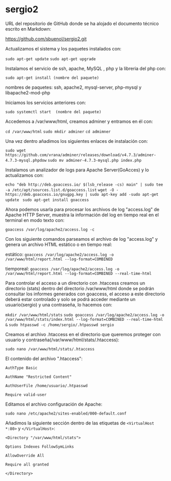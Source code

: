 # sergio2
URL del repositorio de GitHub donde se ha alojado el documento técnico escrito en Markdown:

https://github.com/sbuenol/sergio2.git

Actualizamos el sistema y los paquetes instalados con:

`sudo apt-get update`
`sudo apt-get upgrade`

Instalamos el servicio de ssh, apache, MySQL , php y la libreria del php con:

`sudo apt-get install (nombre del paquete)`

nombres de paquetes: ssh, apache2, mysql-server, php-mysql y libapache2-mod-php

Iniciamos los servicios anteriores con:

`sudo systemctl start  (nombre del paquete)`

Accedemos a /var/www/html, creamos adminer y entramos en él con:

`cd /var/www/html`
`sudo mkdir adminer`
`cd admimner`

Una vez dentro añadimos los siguientes enlaces de instalación con:

`sudo wget https://github.com/vrana/adminer/releases/download/v4.7.3/adminer-4.7.3-mysql.phpdow`
`sudo mv adminer-4.7.3-mysql.php index.php`

Instalamos un analizador de logs para Apache Server(GoAcces) y lo actualizamos con:

`echo "deb http://deb.goaccess.io/ $(lsb_release -cs) main" | sudo tee -a /etc/apt/sources.list.d/goaccess.list`
`wget -O - https://deb.goaccess.io/gnugpg.key | sudo apt-key add -sudo apt-get update `
`sudo apt-get install goaccess`

Ahora podemos usarla para procesar los archivos de log "access.log" de Apache HTTP Server, muestra la información del log en tiempo real en el terminal en modo texto con:

`goaccess /var/log/apache2/access.log -c`

Con los siguiente comandos parseamos el archivo de log "access.log" y genera un archivo HTML estático o en tiempo real:

estático: `goaccess /var/log/apache2/access.log -o /var/www/html/report.html --log-format=COMBINED`

tiemporeal: `goaccess /var/log/apache2/access.log -o /var/www/html/report.html --log-format=COMBINED --real-time-html`

Para controlar el acceso a un directorio con .htaccess creamos un directorio (stats) dentro del directorio /var/www/html donde se podrán consultar los informes generados con goaccess, el acceso a este directorio deberá estar controlado y solo se podrá acceder mediante un usuario(sergio) y una contraseña, lo hacemos con:

`mkdir /var/www/html/stats`
`sudo goaccess /var/log/apache2/access.log -o /var/www/html/stats/index.html --log-format=COMBINED --real-time-html &`
`sudo htpasswd -c /home/sergio/.htpasswd sergio`

Creamos el archivo .htaccess en el directorio que queremos proteger con usuario y contraseña(/var/www/html/stats/.htaccess):

`sudo nano /var/www/html/stats/.htaccess`

El contenido del archivo ".htaccess":

`AuthType Basic`

`AuthName "Restricted Content"`

`AuthUserFile /home/usuario/.htpasswd`

`Require valid-user`

Editamos el archivo configuración de Apache:

`sudo nano /etc/apache2/sites-enabled/000-default.conf`

Añadimos la siguiente sección dentro de las etiquetas de 
`<VirtualHost *:80>` y `</VirtualHost>`:

`<Directory "/var/www/html/stats">` 
  
  `Options Indexes FollowSymLinks`
  
  `AllowOverride All`
  
  `Require all granted`

`</Directory>`
